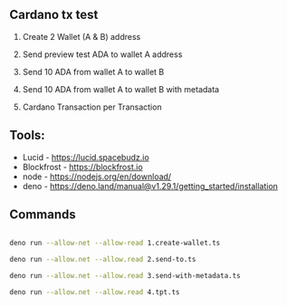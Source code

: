 ## Cardano tx test

1. Create 2 Wallet (A & B) address

2. Send preview test ADA to wallet A address

3. Send 10 ADA from wallet A to wallet B

4. Send 10 ADA from wallet A to wallet B with metadata

5. Cardano Transaction per Transaction


## Tools:
- Lucid - https://lucid.spacebudz.io
- Blockfrost - https://blockfrost.io
- node - https://nodejs.org/en/download/
- deno - https://deno.land/manual@v1.29.1/getting_started/installation


## Commands

```bash

deno run --allow-net --allow-read 1.create-wallet.ts

deno run --allow.net --allow.read 2.send-to.ts

deno run --allow.net --allow.read 3.send-with-metadata.ts

deno run --allow.net --allow.read 4.tpt.ts

```